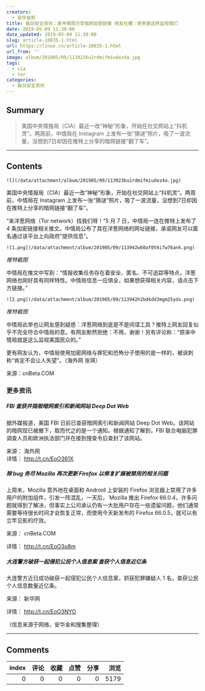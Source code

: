 ```yaml
---
creators:
  - 安华金和
title: 每日安全资讯：美中情局分享暗网加密链接 网友吐槽：原来是这样监视我们
date: 2019-05-09 11:39:00
date_updated: 2019-05-09 11:39:00
slug: article-10835-1.html
url: https://linux.cn/article-10835-1.html
url_from: ''
image: album/201905/09/113923ku1rdmifmiudez4a.jpg
tags:
  - cia
  - tor
categories:
  - 每日安全资讯
---
```


## Summary

> 美国中央情报局（CIA）最近一改“神秘”形象，开始在社交网站上“抖机灵”。两周前，中情局在 Instagram 上发布一张“猜谜”照片，吸了一波流量，没想到7日却因在推特上分享的暗网链接“翻了车”。

***

<!-- more -->

## Contents

`![](/data/attachment/album/201905/09/113923ku1rdmifmiudez4a.jpg)`

美国中央情报局（CIA）最近一改“神秘”形象，开始在社交网站上“抖机灵”。两周前，中情局在 Instagram 上发布一张“猜谜”照片，吸了一波流量，没想到7日却因在推特上分享的暗网链接“翻了车”。

“来洋葱网络（Tor network）找我们呀！”5 月 7 日，中情局一连在推特上发布了 4 条加密链接相关推文。中情局公布了其在洋葱网络的网址链接，承诺网友可以匿名通过该平台上向政府“提供信息”。

`![1.png](/data/attachment/album/201905/09/113942w60af0t6i7w76ank.png)`

*推特截图* 

中情局在推文中写到：“情报收集任务存在着安全、匿名、不可追踪等特点，洋葱网络也刚好具有同样特性。中情局信息一应俱全，如果想获得相关内容，请点击下方链接。”

`![2.png](/data/attachment/album/201905/09/113942h2bdkdd3mgm25ydx.png)`

*推特截图* 

中情局此举也让网友感到疑惑：洋葱网络到底是不是间谍工具？推特上网友回复似乎不完全符合中情局的意。有网友断然拒绝：不用，谢谢！另有评论称：“原来中情局就是这么监视美国民众的。”

更有网友认为，中情局使用加密网络与罪犯和恐怖分子使用的是一样的，被讽刺称“肯定不会让人失望”。（海外网 张琪）

来源：cnBeta.COM

### 更多资讯

##### FBI 查获并捣毁暗网索引和新闻网站 Deep Dot Web

据外媒报道，美国 FBI 日前已查获暗网索引和新闻网站 Deep Dot Web。该网站的暗网现已被撤下，取而代之的是一个通知。根据通知了解到，FBI 联合电脑犯罪调查人员和欧洲执法部门并在接到搜查令后查封了该网站。

来源： 海外网  
详情： <http://t.cn/EoO361X> 

##### 除 bug 务尽 Mozilla 再次更新 Firefox 以修复扩展被禁用的相关问题

上周末，Mozilla 意外地在桌面和 Android 上安装的 Firefox 浏览器上禁用了许多用户的附加组件，引发一阵混乱，一天后， Mozilla 推出 Firefox 66.0.4，许多问题就得到了解决，但事实上公司承认仍有一大批用户存在一些遗留问题，他们通常需要等待很长时间才会恢复正常，而使用今天新发布的 Firefox 66.0.5，就可以有立竿见影的疗效。

来源： cnBeta.COM

详情： <http://t.cn/EoO3o8m> 

##### 大连警方破获一起侵犯公民个人信息案 查获个人信息近亿条

大连警方近日成功破获一起侵犯公民个人信息案，抓获犯罪嫌疑人 1 名，查获公民个人信息数量近亿条。

来源： 新华网

详情： <http://t.cn/EoO3NYO> 

（信息来源于网络，安华金和搜集整理）

***

## Comments


|   index |   评论 |   收藏 |   点赞 |   分享 |   浏览 |
|--------:|-------:|-------:|-------:|-------:|-------:|
|       0 |      0 |      0 |      0 |      0 |   5179 |

